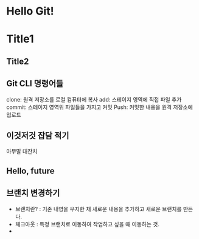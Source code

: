 # Hello Git!

# Title1
## Title2

## Git CLI 명령어들

clone: 원격 저장소를 로컬 컴퓨터에 복사
add: 스테이지 영역에 직접 파일 추가
commit: 스테이지 영역위 파일들을 가지고 커밋
Push: 커밋한 내용을 원격 저장소에 업로드

## 이것저것 잡담 적기
아무말 대잔치

## Hello, future

## 브랜치 변경하기
- 브랜치란? : 기존 내영을 우지한 채 새로운 내용을 추가하고 새로운 브랜치를 만든다.
- 체크아웃 : 특정 브랜치로 이동하여 작업하고 싶을 때 이동하는 것.
- 
